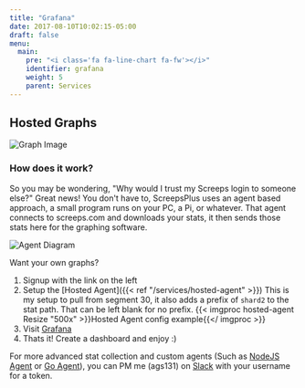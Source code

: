 ```yaml
---
title: "Grafana"
date: 2017-08-10T10:02:15-05:00
draft: false
menu:
  main:
    pre: "<i class='fa fa-line-chart fa-fw'></i>"
    identifier: grafana
    weight: 5
    parent: Services
---
```


## Hosted Graphs

![Graph Image](/images/graphs.png)

### How does it work?
So you may be wondering, "Why would I trust my Screeps login to someone else?" 
Great news! You don't have to, ScreepsPlus uses an agent based approach, 
a small program runs on your PC, a Pi, or whatever. That agent connects to
screeps.com and downloads your stats, it then sends those stats here for the graphing software.

![Agent Diagram](/images/Diagram1.png)


Want your own graphs?  

1. Signup with the link on the left
2. Setup the [Hosted Agent]({{< ref "/services/hosted-agent" >}})
  This is my setup to pull from segment 30, it also adds a prefix of `shard2` to the stat path. That can be left blank for no prefix. 
    {{< imgproc hosted-agent Resize "500x" >}}Hosted Agent config example{{</ imgproc >}}
3. Visit [Grafana](/grafana)
4. Thats it! Create a dashboard and enjoy :)

For more advanced stat collection and custom agents (Such as [NodeJS Agent](https://github.com/screepsplus/node-agent) or [Go Agent](https://github.com/screepsplus/go-agent)), you can PM me (ags131) on [Slack](https://screeps.slack.com/messages/C2FD5CGJV) with your username for a token.
